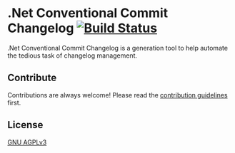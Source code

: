 # .Net Conventional Commit Changelog [![Build Status](https://dev.azure.com/vaeyori/Vaeyori/_apis/build/status/vaeyori.dotnet-conventionalcommit-changelog?branchName=main)](https://dev.azure.com/vaeyori/Vaeyori/_build/latest?definitionId=1&branchName=main)
.Net Conventional Commit Changelog is a generation tool to help automate the tedious task of changelog management.

## Contribute
Contributions are always welcome! Please read the [contribution guidelines](/contributing.md) first.


## License

[GNU AGPLv3](https://choosealicense.com/licenses/agpl-3.0/)
